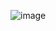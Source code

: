 ![image](https://github.com/Rahul-chaurasiya/Leetcode-Practice-Problem/assets/77222540/0a93506c-7445-4655-a41f-c1fc4b04452a)
